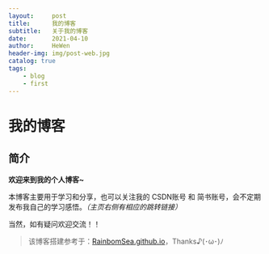 ```yaml
---
layout:     post
title:      我的博客
subtitle:   关于我的博客
date:       2021-04-10
author:     HeWen
header-img: img/post-web.jpg
catalog: true
tags:
    - blog
    - first
---
```


# 我的博客

## 简介

**欢迎来到我的个人博客~**



本博客主要用于学习和分享，也可以关注我的 CSDN账号 和 简书账号，会不定期发布我自己的学习感悟。*（主页右侧有相应的跳转链接）*



当然，如有疑问欢迎交流！！



> 该博客搭建参考于：[RainbomSea.github.io](https://github.com/RainbomSea/RainbomSea.github.io)，Thanks♪(･ω･)ﾉ

